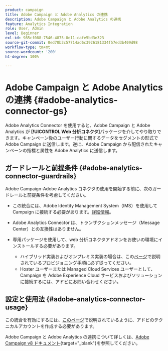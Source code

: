 ```yaml
---
product: campaign
title: Adobe Campaign と Adobe Analytics の連携
description: Adobe Campaign と Adobe Analytics の連携
feature: Analytics Integration
role: User, Admin
level: Beginner
exl-id: 985cf088-7546-4875-8e11-cafe5bd3e323
source-git-commit: 0ed70b3c57714ad6c3926181334f57ed3b409d98
workflow-type: tm+mt
source-wordcount: '200'
ht-degree: 100%

---
```


# Adobe Campaign と Adobe Analytics の連携 {#adobe-analytics-connector-gs}

Adobe Analytics Connector を使用すると、Adobe Campaign と Adobe Analytics が **[!UICONTROL Web 分析コネクタ]**&#x200B;パッケージを介してやり取りできます。キャンペーン後のユーザー行動に関するデータをセグメントの形式で Adobe Campaign に送信します。逆に、Adobe Campaign から配信されたキャンペーンの指標と属性を Adobe Analytics に送信します。

## ガードレールと前提条件 {#adobe-analytics-connector-guardrails}

Adobe Campaign-Adobe Analytics コネクタの使用を開始する前に、次のガードレールと前提条件を考慮してください。

* この統合には、Adobe Identity Management System（IMS）を使用して Campaign に接続する必要があります。[詳細情報](../../integrations/using/about-adobe-id.md)。

* Adobe Analytics Connector は、トランザクションメッセージ（Message Center）との互換性はありません。

* 専用パッケージを使用して、web 分析コネクタアドオンをお使いの環境にインストールする必要があります。

   * ハイブリッド実装およびオンプレミス実装の場合は、この[ページ](adobe-analytics-provisioning.md)で説明されているプロビジョニング手順に必ず従ってください。
   * Hoster ユーザーまたは Managed Cloud Services ユーザーとして、Campaign を Adobe Experience Cloud サービスおよびソリューションに接続するには、アドビにお問い合わせください。


## 設定と使用法 {#adobe-analytics-connector-usage}

この統合を有効にするには、[このページ](oauth-technical-account.md)で説明されているように、アドビのテクニカルアカウントを作成する必要があります。

Adobe Campaign と Adobe Analytics の連携について詳しくは、[Adobe Campaign v8 ドキュメント](https://experienceleague.adobe.com/ja/docs/campaign/campaign-v8/connect/ac-aa){target="_blank"}を参照してください。

